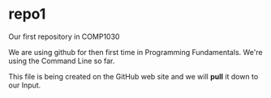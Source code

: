 # repo1
Our first repository in COMP1030

We are using github for then first time in Programming Fundamentals. We're using the Command Line so far.

This file is being created on the GitHub web site and we will <strong>pull</strong> it down to our Input. 
